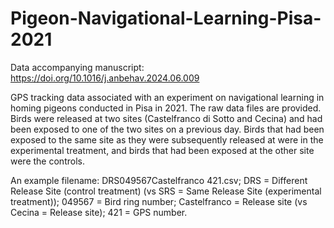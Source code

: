 # Pigeon-Navigational-Learning-Pisa-2021

Data accompanying manuscript: https://doi.org/10.1016/j.anbehav.2024.06.009

GPS tracking data associated with an experiment on navigational learning in homing pigeons conducted in Pisa in 2021. 
The raw data files are provided. Birds were released at two sites (Castelfranco di Sotto and Cecina) and had been exposed to one of the two sites on a previous day.
Birds that had been exposed to the same site as they were subsequently released at were in the experimental treatment, and birds that had been exposed at the other site were the controls. 

An example filename: DRS049567Castelfranco 421.csv;
DRS = Different Release Site (control treatment) (vs SRS = Same Release Site (experimental treatment));
049567 = Bird ring number;
Castelfranco = Release site (vs Cecina = Release site);
421 = GPS number.
